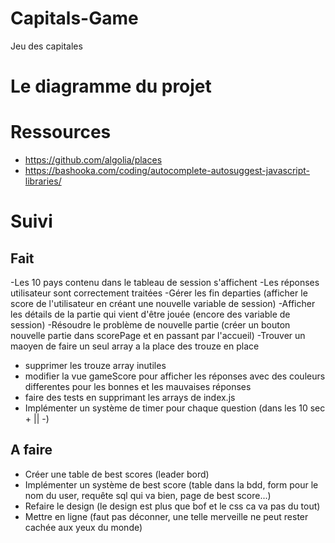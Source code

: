 # Capitals-Game
Jeu des capitales


# Le diagramme du projet

# Ressources
- https://github.com/algolia/places
- https://bashooka.com/coding/autocomplete-autosuggest-javascript-libraries/

# Suivi

## Fait
-Les 10 pays contenu dans le tableau de session s'affichent
-Les réponses utilisateur sont correctement traitées
-Gérer les fin departies (afficher le score de l'utilisateur en créant une nouvelle variable de session)
-Afficher  les détails de la partie qui vient d'être jouée (encore des variable de session)
-Résoudre le problème de nouvelle partie (créer un bouton nouvelle partie dans scorePage et en passant par l'accueil)
-Trouver un maoyen de faire un seul array a la place des trouze en place
- supprimer les trouze array inutiles
- modifier la vue gameScore pour afficher les réponses avec des couleurs differentes pour les bonnes et les mauvaises réponses
- faire des tests en supprimant les arrays de index.js
- Implémenter un système de timer pour chaque question (dans les 10 sec + || -)

## A faire
- Créer une table de best scores (leader bord)
- Implémenter un système de best score (table dans la bdd, form pour le nom du user, requête sql qui va bien, page de best score...)
- Refaire le design (le design est plus que bof et le css ca va pas du tout)
- Mettre en ligne (faut pas déconner, une telle merveille ne peut rester cachée aux yeux du monde)